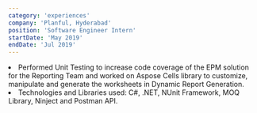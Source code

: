 ```yaml
---
category: 'experiences'
company: 'Planful, Hyderabad'
position: 'Software Engineer Intern'
startDate: 'May 2019'
endDate: 'Jul 2019'
---
```


<li>Performed Unit Testing to increase code coverage of the EPM solution for the Reporting Team and worked on Aspose Cells library to customize, manipulate and generate the worksheets in Dynamic Report Generation. <br />
<li>Technologies and Libraries used: C#, .NET, NUnit Framework, MOQ Library, Ninject and Postman API.
